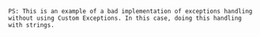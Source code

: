 ``PS: This is an example of a bad implementation of exceptions handling without using Custom Exceptions. In this case, doing this handling with strings.``